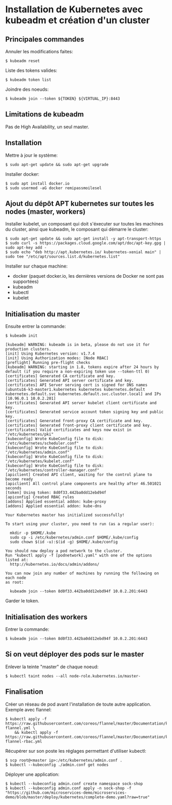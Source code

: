 # Installation de Kubernetes avec kubeadm et création d'un cluster

## Principales commandes

Annuler les modifications faites:

    $ kubeadm reset
    
Liste des tokens valides:

    $ kubeadm token list
    
Joindre des noeuds:    
    
    $ kubeadm join --token ${TOKEN} ${VIRTUAL_IP}:8443

## Limitations de kubeadm

Pas de High Availability, un seul master.

## Installation 

Mettre à jour le système:

    $ sudo apt-get update && sudo apt-get upgrade
    
Installer docker:

    $ sudo apt install docker.io
    $ sudo usermod -aG docker remipassmoilesel    

    
## Ajout du dépôt APT kubernetes sur toutes les nodes (master, workers)
    
Installer kubelet, un composant qui doit s'éxecuter sur toutes les machines du cluster,
ainsi que kubeadm, le composant qui démarre le cluster:

    $ sudo apt-get update && sudo apt-get install -y apt-transport-https
    $ sudo curl -s https://packages.cloud.google.com/apt/doc/apt-key.gpg | sudo apt-key add -
    $ sudo echo "deb http://apt.kubernetes.io/ kubernetes-xenial main" | sudo tee "/etc/apt/sources.list.d/kubernetes.list" 

Installer sur chaque machine:

- docker (paquet docker.io, les dernières versions de Docker ne sont pas supportées)
- kubeadm
- kubectl
- kubelet

## Initialisation du master

Ensuite entrer la commande:
  
    $ kubeadm init

    [kubeadm] WARNING: kubeadm is in beta, please do not use it for production clusters.
    [init] Using Kubernetes version: v1.7.4
    [init] Using Authorization modes: [Node RBAC]
    [preflight] Running pre-flight checks
    [kubeadm] WARNING: starting in 1.8, tokens expire after 24 hours by default (if you require a non-expiring token use --token-ttl 0)
    [certificates] Generated CA certificate and key.
    [certificates] Generated API server certificate and key.
    [certificates] API Server serving cert is signed for DNS names [ubuntu16-k3-master1.kubernetes kubernetes kubernetes.default kubernetes.default.svc kubernetes.default.svc.cluster.local] and IPs [10.96.0.1 10.0.2.201]
    [certificates] Generated API server kubelet client certificate and key.
    [certificates] Generated service account token signing key and public key.
    [certificates] Generated front-proxy CA certificate and key.
    [certificates] Generated front-proxy client certificate and key.
    [certificates] Valid certificates and keys now exist in "/etc/kubernetes/pki"
    [kubeconfig] Wrote KubeConfig file to disk: "/etc/kubernetes/scheduler.conf"
    [kubeconfig] Wrote KubeConfig file to disk: "/etc/kubernetes/admin.conf"
    [kubeconfig] Wrote KubeConfig file to disk: "/etc/kubernetes/kubelet.conf"
    [kubeconfig] Wrote KubeConfig file to disk: "/etc/kubernetes/controller-manager.conf"
    [apiclient] Created API client, waiting for the control plane to become ready
    [apiclient] All control plane components are healthy after 46.501021 seconds
    [token] Using token: 8d0f33.442ba0dd12ebd94f
    [apiconfig] Created RBAC rules
    [addons] Applied essential addon: kube-proxy
    [addons] Applied essential addon: kube-dns
    
    Your Kubernetes master has initialized successfully!
    
    To start using your cluster, you need to run (as a regular user):
    
      mkdir -p $HOME/.kube
      sudo cp -i /etc/kubernetes/admin.conf $HOME/.kube/config
      sudo chown $(id -u):$(id -g) $HOME/.kube/config
    
    You should now deploy a pod network to the cluster.
    Run "kubectl apply -f [podnetwork].yaml" with one of the options listed at:
      http://kubernetes.io/docs/admin/addons/
    
    You can now join any number of machines by running the following on each node
    as root:
    
      kubeadm join --token 8d0f33.442ba0dd12ebd94f 10.0.2.201:6443


Garder le token.

## Initialisation des workers

Entrer la commande:
  
    $ kubeadm join --token 8d0f33.442ba0dd12ebd94f 10.0.2.201:6443
    
## Si on veut déployer des pods sur le master

Enlever la teinte "master" de chaque noeud:

    $ kubectl taint nodes --all node-role.kubernetes.io/master-
    
## Finalisation

Créer un réseau de pod avant l'installation de toute autre application.
Exemple avec flannel:

    $ kubectl apply -f https://raw.githubusercontent.com/coreos/flannel/master/Documentation/kube-flannel.yml \
        && kubectl apply -f https://raw.githubusercontent.com/coreos/flannel/master/Documentation/kube-flannel-rbac.yml
    
Récupérer sur son poste les réglages permettant d'utiliser kubectl:

    $ scp root@<master ip>:/etc/kubernetes/admin.conf .
    $ kubectl --kubeconfig ./admin.conf get nodes
    
Déployer une application:

    $ kubectl --kubeconfig admin.conf create namespace sock-shop
    $ kubectl --kubeconfig admin.conf apply -n sock-shop -f "https://github.com/microservices-demo/microservices-demo/blob/master/deploy/kubernetes/complete-demo.yaml?raw=true"
    
 